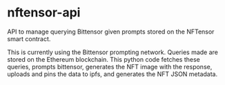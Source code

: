 # nftensor-api

API to manage querying Bittensor given prompts stored on the NFTensor smart contract.

This is currently using the Bittensor prompting network. Queries made are stored on the Ethereum blockchain.  This python code fetches these queries, prompts bittensor, generates the NFT image with the response, uploads and pins the data to ipfs, and generates the NFT JSON metadata.  
